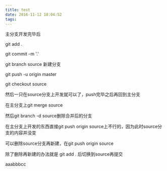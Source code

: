 ```yaml
---
title: test
date: 2016-11-12 18:04:52
tags:
---
```

主分支开发完毕后

git add .

git commit -m '.'

git branch source 新建分支

git push -u origin master

git checkout source




然后一只在source分支上开发就可以了，push完毕之后再回到主分支

在主分支上git merge source

然后git branch -d source删除合并后的分支


在主分支上开发的东西直接git push origin source上不行的，因为此时source分支的内容并没变

可以删除source分支再新建，在git push origin source

除了删除再新建的办法就是  git add . 后切换到source再提交


aaabbbcc